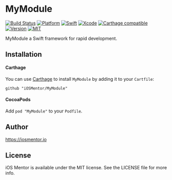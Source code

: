 # MyModule

[![Build Status](https://api.travis-ci.org/ZamzamInc/ZamzamKit.svg?branch=master)](https://travis-ci.org/ZamzamInc/ZamzamKit)
[![Platform](https://img.shields.io/cocoapods/p/ZamzamKit.svg?style=flat)](https://github.com/ZamzamInc/ZamzamKit)
[![Swift](https://img.shields.io/badge/Swift-4.1-orange.svg)](https://swift.org)
[![Xcode](https://img.shields.io/badge/Xcode-9.3-blue.svg)](https://developer.apple.com/xcode)
[![Carthage compatible](https://img.shields.io/badge/Carthage-Compatible-brightgreen.svg?style=flat)](https://github.com/Carthage/Carthage)
[![Version](https://img.shields.io/cocoapods/v/ZamzamKit.svg?style=flat)](http://cocoapods.org/pods/ZamzamKit)
[![MIT](https://img.shields.io/badge/License-MIT-red.svg)](https://opensource.org/licenses/MIT)

MyModule a Swift framework for rapid development.

## Installation

#### Carthage
You can use [Carthage](https://github.com/Carthage/Carthage) to install `MyModule` by adding it to your `Cartfile`:
```
github "iOSMentor/MyModule"
```

#### CocoaPods
Add `pod "MyModule"` to your `Podfile`.

## Author

https://iosmentor.io

## License

iOS Mentor is available under the MIT license. See the LICENSE file for more info.
